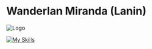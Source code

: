 # Wanderlan Miranda (Lanin)
![Logo](https://cdn.discordapp.com/attachments/747830804842807466/1191756365195116654/mmentoring.jpg)

[![My Skills](https://skillicons.dev/icons?i=aws,gcp,html,css,lua,ps,js)](https://skillicons.dev)

